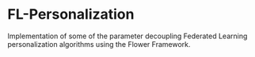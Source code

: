 # FL-Personalization
Implementation of some of the parameter decoupling Federated Learning personalization algorithms using the Flower Framework.
